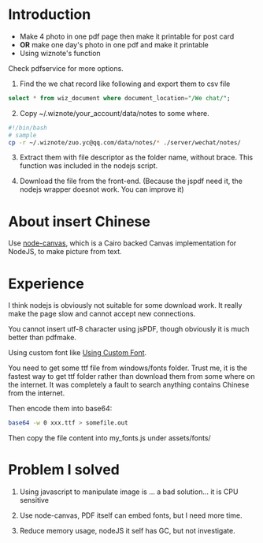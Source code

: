 # Introduction

 - Make 4 photo in one pdf page then make it printable for post card
 - __OR__ make one day's photo in one pdf and make it printable
 - Using wiznote's function
 
Check pdfservice for more options.

1. Find the we chat record like following and export them to csv file
  ```sql
  select * from wiz_document where document_location="/We chat/";
  ``` 


2. Copy ~/.wiznote/your_account/data/notes to some where.
  ```bash
  #!/bin/bash
  # sample
  cp -r ~/.wiznote/zuo.yc@qq.com/data/notes/* ./server/wechat/notes/
  ```

3. Extract them with file descriptor as the folder name, without brace. This function was included in the nodejs script.

4. Download the file from the front-end. (Because the jspdf need it, the nodejs wrapper doesnot work. You can improve it)

# About insert Chinese

Use [node-canvas](https://github.com/Automattic/node-canvas), which is a Cairo backed Canvas implementation for NodeJS, to make picture from text.

# Experience

I think nodejs is obviously not suitable for some download work. It really make the page slow and cannot accept new connections.

You cannot insert utf-8 character using jsPDF, though obviously it is much better than pdfmake.

Using custom font like [Using Custom Font](https://github.com/bpampuch/pdfmake/wiki/Custom-Fonts---client-side).

You need to get some ttf file from windows/fonts folder. Trust me, it is the fastest way to get ttf folder rather than download them from some where on the internet. It was completely a fault to search anything contains Chinese from the internet.

Then encode them into base64:

```bash
base64 -w 0 xxx.ttf > somefile.out
```
Then copy the file content into my_fonts.js under assets/fonts/

# Problem I solved

1. Using javascript to manipulate image is ... a bad solution... it is CPU sensitive

2. Use node-canvas, PDF itself can embed fonts, but I need more time.

3. Reduce memory usage, nodeJS it self has GC, but not investigate.
